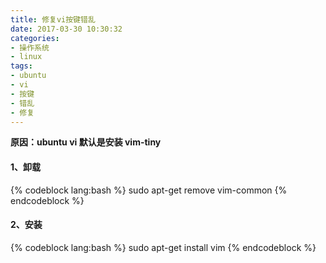 ```yaml
---
title: 修复vi按键错乱
date: 2017-03-30 10:30:32
categories:
- 操作系统
- linux
tags:
- ubuntu
- vi
- 按键
- 错乱
- 修复
---
```

**原因：ubuntu vi 默认是安装 vim-tiny**
#### 1、卸载
{% codeblock lang:bash %}
sudo apt-get remove vim-common
{% endcodeblock %}
#### 2、安装
{% codeblock lang:bash %}
sudo apt-get install vim
{% endcodeblock %}


